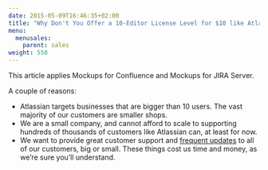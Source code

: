 ```yaml
---
date: 2015-05-09T16:46:35+02:00
title: "Why Don't You Offer a 10-Editor License Level for $10 like Atlassian Does?"
menu:
  menusales:
    parent: sales
weight: 550
---
```


This article applies Mockups for Confluence and Mockups for JIRA Server.

A couple of reasons:

*   Atlassian targets businesses that are bigger than 10 users. The vast majority of our customers are smaller shops.
*   We are a small company, and cannot afford to scale to supporting hundreds of thousands of customers like Atlassian can, at least for now.
*   We want to provide great customer support and [frequent updates](http://blogs.balsamiq.com/product/category/release-announcements/) to all of our customers, big or small. These things cost us time and money, as we’re sure you’ll understand.